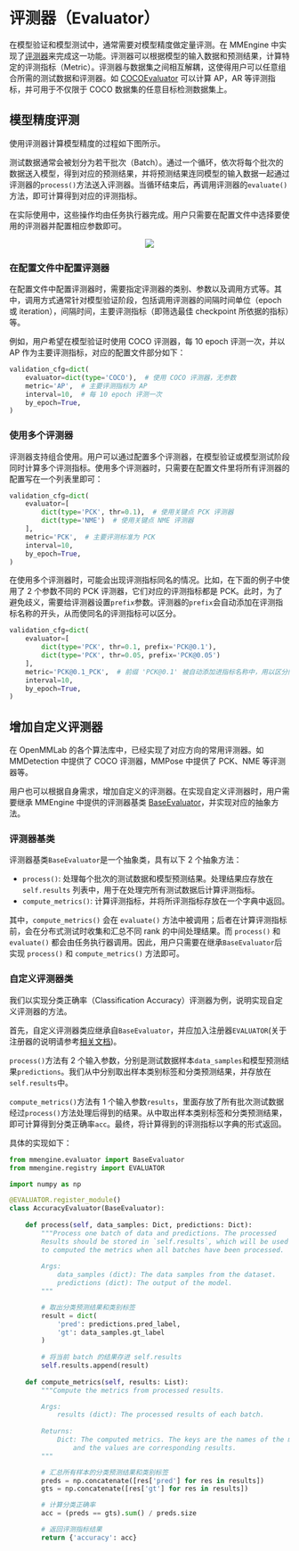 # 评测器（Evaluator）

在模型验证和模型测试中，通常需要对模型精度做定量评测。在 MMEngine 中实现了[评测器](Todo:evaluator-doc-link)来完成这一功能。评测器可以根据模型的输入数据和预测结果，计算特定的评测指标（Metric）。评测器与数据集之间相互解耦，这使得用户可以任意组合所需的测试数据和评测器。如 [COCOEvaluator](Todo:coco-evaluator-doc-link) 可以计算 AP，AR 等评测指标，并可用于不仅限于 COCO 数据集的任意目标检测数据集上。

## 模型精度评测

使用评测器计算模型精度的过程如下图所示。

测试数据通常会被划分为若干批次（Batch）。通过一个循环，依次将每个批次的数据送入模型，得到对应的预测结果，并将预测结果连同模型的输入数据一起通过评测器的`process()`方法送入评测器。当循环结束后，再调用评测器的`evaluate()`方法，即可计算得到对应的评测指标。

在实际使用中，这些操作均由任务执行器完成。用户只需要在配置文件中选择要使用的评测器并配置相应参数即可。

<div align="center">
    <img src="https://user-images.githubusercontent.com/15977946/154652635-f4bda588-9f94-462f-b68f-b900690e6215.png"/>
</div>


### 在配置文件中配置评测器

在配置文件中配置评测器时，需要指定评测器的类别、参数以及调用方式等。其中，调用方式通常针对模型验证阶段，包括调用评测器的间隔时间单位（epoch 或 iteration），间隔时间，主要评测指标（即筛选最佳 checkpoint 所依据的指标）等。

例如，用户希望在模型验证时使用 COCO 评测器，每 10 epoch 评测一次，并以 AP 作为主要评测指标，对应的配置文件部分如下：

```python
validation_cfg=dict(
    evaluator=dict(type='COCO'),  # 使用 COCO 评测器，无参数
    metric='AP',  # 主要评测指标为 AP
    interval=10,  # 每 10 epoch 评测一次
    by_epoch=True,
)
```

### 使用多个评测器

评测器支持组合使用。用户可以通过配置多个评测器，在模型验证或模型测试阶段同时计算多个评测指标。使用多个评测器时，只需要在配置文件里将所有评测器的配置写在一个列表里即可：

```python
validation_cfg=dict(
    evaluator=[
        dict(type='PCK', thr=0.1),  # 使用关键点 PCK 评测器
        dict(type='NME')  # 使用关键点 NME 评测器
    ],
    metric='PCK',  # 主要评测标准为 PCK
    interval=10,
    by_epoch=True,
)
```

在使用多个评测器时，可能会出现评测指标同名的情况。比如，在下面的例子中使用了 2 个参数不同的 PCK 评测器，它们对应的评测指标都是 PCK。此时，为了避免歧义，需要给评测器设置`prefix`参数。评测器的`prefix`会自动添加在评测指标名称的开头，从而使同名的评测指标可以区分。

```python
validation_cfg=dict(
    evaluator=[
        dict(type='PCK', thr=0.1, prefix='PCK@0.1'),
        dict(type='PCK', thr=0.05, prefix='PCK@0.05')
    ],
    metric='PCK@0.1_PCK',  # 前缀 'PCK@0.1' 被自动添加进指标名称中，用以区分同名指标
    interval=10,
    by_epoch=True,
)
```

## 增加自定义评测器

在 OpenMMLab 的各个算法库中，已经实现了对应方向的常用评测器。如 MMDetection 中提供了 COCO 评测器，MMPose 中提供了 PCK、NME 等评测器等。

用户也可以根据自身需求，增加自定义的评测器。在实现自定义评测器时，用户需要继承 MMEngine 中提供的评测器基类 [BaseEvaluator](Todo:baseevaluator-doc-link)，并实现对应的抽象方法。

### 评测器基类

评测器基类`BaseEvaluator`是一个抽象类，具有以下 2 个抽象方法：

- `process()`: 处理每个批次的测试数据和模型预测结果。处理结果应存放在 `self.results` 列表中，用于在处理完所有测试数据后计算评测指标。
- `compute_metrics()`: 计算评测指标，并将所评测指标存放在一个字典中返回。

其中，`compute_metrics()` 会在 `evaluate()` 方法中被调用；后者在计算评测指标前，会在分布式测试时收集和汇总不同 rank 的中间处理结果。而 `process()` 和 `evaluate()` 都会由任务执行器调用。因此，用户只需要在继承`BaseEvaluator`后实现 `process()` 和 `compute_metrics()` 方法即可。

### 自定义评测器类

我们以实现分类正确率（Classification Accuracy）评测器为例，说明实现自定义评测器的方法。

首先，自定义评测器类应继承自`BaseEvaluator`，并应加入注册器`EVALUATOR`(关于注册器的说明请参考[相关文档](docs\zh_cn\tutorials\registry.md))。

`process()`方法有 2 个输入参数，分别是测试数据样本`data_samples`和模型预测结果`predictions`。我们从中分别取出样本类别标签和分类预测结果，并存放在`self.results`中。

`compute_metrics()`方法有 1 个输入参数`results`，里面存放了所有批次测试数据经过`process()`方法处理后得到的结果。从中取出样本类别标签和分类预测结果，即可计算得到分类正确率`acc`。最终，将计算得到的评测指标以字典的形式返回。

具体的实现如下：

```python
from mmengine.evaluator import BaseEvaluator
from mmengine.registry import EVALUATOR

import numpy as np

@EVALUATOR.register_module()
class AccuracyEvaluator(BaseEvaluator):
    
    def process(self, data_samples: Dict, predictions: Dict):
        """Process one batch of data and predictions. The processed
        Results should be stored in `self.results`, which will be used
        to computed the metrics when all batches have been processed.
        
        Args:
            data_samples (dict): The data samples from the dataset.
            predictions (dict): The output of the model.
        """

        # 取出分类预测结果和类别标签
        result = dict(
            'pred': predictions.pred_label,
            'gt': data_samples.gt_label
        )
        
        # 将当前 batch 的结果存进 self.results
        self.results.append(result)
    
    def compute_metrics(self, results: List):
        """Compute the metrics from processed results.

        Args:
            results (dict): The processed results of each batch.
    
        Returns:
            Dict: The computed metrics. The keys are the names of the metrics,
                and the values are corresponding results.
        """

        # 汇总所有样本的分类预测结果和类别标签
        preds = np.concatenate([res['pred'] for res in results])
        gts = np.concatenate([res['gt'] for res in results])

        # 计算分类正确率
        acc = (preds == gts).sum() / preds.size

        # 返回评测指标结果
        return {'accuracy': acc}

```
